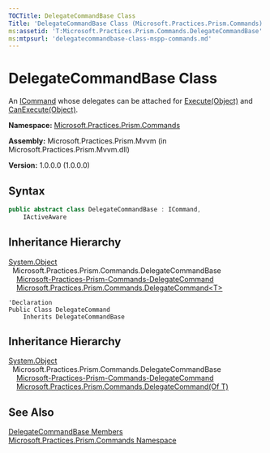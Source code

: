 ```yaml
---
TOCTitle: DelegateCommandBase Class
Title: 'DelegateCommandBase Class (Microsoft.Practices.Prism.Commands)'
ms:assetid: 'T:Microsoft.Practices.Prism.Commands.DelegateCommandBase'
ms:mtpsurl: 'delegatecommandbase-class-mspp-commands.md'
---
```



# DelegateCommandBase Class

An [ICommand](http://msdn.microsoft.com/en-us/library/ms616869) whose delegates can be attached for [Execute(Object)](/patterns-practices/reference/delegatecommandbase-execute-method-mspp-commands) and [CanExecute(Object)](/patterns-practices/reference/delegatecommandbase-canexecute-method-mspp-commands).

**Namespace:** [Microsoft.Practices.Prism.Commands](/patterns-practices/reference/mspp-commands-namespace)

**Assembly:** Microsoft.Practices.Prism.Mvvm (in Microsoft.Practices.Prism.Mvvm.dll) 

**Version:** 1.0.0.0 (1.0.0.0)

## Syntax
```C#
public abstract class DelegateCommandBase : ICommand, 
	IActiveAware
```
## Inheritance Hierarchy

[System.Object](http://msdn.microsoft.com/en-us/library/e5kfa45b)   
  Microsoft.Practices.Prism.Commands.DelegateCommandBase   
    [Microsoft-Practices-Prism-Commands-DelegateCommand](/patterns-practices/reference/delegatecommand-class-mspp-commands)   
    [Microsoft.Practices.Prism.Commands.DelegateCommand&lt;T&gt;](/patterns-practices/reference/delegatecommand-t-class-mspp-commands)

```VB
'Declaration
Public Class DelegateCommand
	Inherits DelegateCommandBase
```

## Inheritance Hierarchy

[System.Object](http://msdn.microsoft.com/en-us/library/e5kfa45b)   
  Microsoft.Practices.Prism.Commands.DelegateCommandBase   
    [Microsoft-Practices-Prism-Commands-DelegateCommand](/patterns-practices/reference/delegatecommand-class-mspp-commands)   
    [Microsoft.Practices.Prism.Commands.DelegateCommand(Of T)](/patterns-practices/reference/delegatecommand-t-class-mspp-commands)

## See Also

[DelegateCommandBase Members](/patterns-practices/reference/delegatecommandbase-members-mspp-commands)<br/>
[Microsoft.Practices.Prism.Commands Namespace](/patterns-practices/reference/mspp-commands-namespace)<br/>